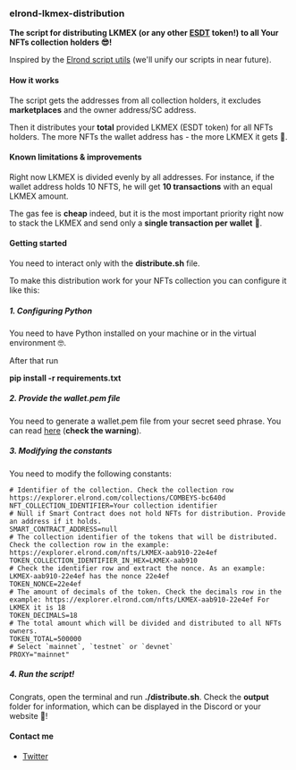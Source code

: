 ### elrond-lkmex-distribution

**The script for distributing LKMEX (or any other [ESDT](https://docs.elrond.com/developers/esdt-tokens/) token!) to all Your NFTs collection holders 😎!**

Inspired by the [Elrond script utils](https://github.com/ElrondNetwork/script-utils) (we'll unify our scripts in near future).

#### How it works
The script gets the addresses from all collection holders, it excludes **marketplaces** and the owner address/SC address.

Then it distributes your **total** provided LKMEX (ESDT token) for all NFTs holders. The more NFTs the wallet address has - the more LKMEX it gets 🤑.

#### Known limitations & improvements

Right now LKMEX is divided evenly by all addresses. For instance, if the wallet address holds 10 NFTS, he will get **10 transactions** with an equal LKMEX amount.

The gas fee is **cheap** indeed, but it is the most important priority right now to stack the LKMEX and send only a **single transaction per wallet** 🧐.

#### Getting started

You need to interact only with the **distribute.sh** file.

To make this distribution work for your NFTs collection you can configure it like this:

##### 1. Configuring Python
You need to have Python installed on your machine or in the virtual environment 🤓. 

After that run

**pip install -r requirements.txt**

##### 2. Provide the wallet.pem file
You need to generate a wallet.pem file from your secret seed phrase. You can read [here](https://docs.elrond.com/sdk-and-tools/erdpy/deriving-the-wallet-pem-file/) (**check the warning**).

##### 3. Modifying the constants

You need to modify the following constants:

```shell
# Identifier of the collection. Check the collection row https://explorer.elrond.com/collections/COMBEYS-bc640d
NFT_COLLECTION_IDENTIFIER=Your collection identifier
# Null if Smart Contract does not hold NFTs for distribution. Provide an address if it holds.
SMART_CONTRACT_ADDRESS=null
# The collection identifier of the tokens that will be distributed. Check the collection row in the example: https://explorer.elrond.com/nfts/LKMEX-aab910-22e4ef
TOKEN_COLLECTION_IDENTIFIER_IN_HEX=LKMEX-aab910
# Check the identifier row and extract the nonce. As an example: LKMEX-aab910-22e4ef has the nonce 22e4ef 
TOKEN_NONCE=22e4ef
# The amount of decimals of the token. Check the decimals row in the example: https://explorer.elrond.com/nfts/LKMEX-aab910-22e4ef For LKMEX it is 18
TOKEN_DECIMALS=18
# The total amount which will be divided and distributed to all NFTs owners.
TOKEN_TOTAL=500000
# Select `mainnet`, `testnet` or `devnet`
PROXY="mainnet"
```
##### 4. Run the script!
Congrats, open the terminal and run **./distribute.sh**. Check the **output** folder for information, which can be displayed in the Discord or your website 🥳! 
#### Contact me
- [Twitter](https://twitter.com/wellbranding)
